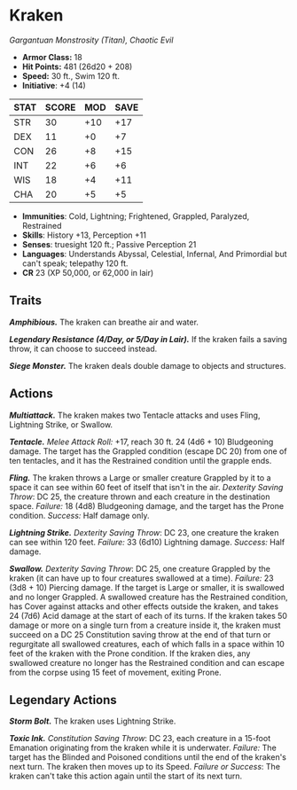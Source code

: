 # Kraken

*Gargantuan Monstrosity (Titan), Chaotic Evil*

- **Armor Class:** 18
- **Hit Points:** 481 (26d20 + 208)
- **Speed:** 30 ft., Swim 120 ft.
- **Initiative**: +4 (14)

|STAT|SCORE|MOD|SAVE|
| --- | --- | --- | ---- |
| STR | 30 | +10 | +17 |
| DEX | 11 | +0 | +7 |
| CON | 26 | +8 | +15 |
| INT | 22 | +6 | +6 |
| WIS | 18 | +4 | +11 |
| CHA | 20 | +5 | +5 |

- **Immunities**: Cold, Lightning; Frightened, Grappled, Paralyzed, Restrained
- **Skills**: History +13, Perception +11
- **Senses**: truesight 120 ft.; Passive Perception 21
- **Languages**: Understands Abyssal, Celestial, Infernal, And Primordial but can't speak; telepathy 120 ft.
- **CR** 23 (XP 50,000, or 62,000 in lair)

## Traits

***Amphibious.*** The kraken can breathe air and water.

***Legendary Resistance (4/Day, or 5/Day in Lair).*** If the kraken fails a saving throw, it can choose to succeed instead.

***Siege Monster.*** The kraken deals double damage to objects and structures.


## Actions

***Multiattack.*** The kraken makes two Tentacle attacks and uses Fling, Lightning Strike, or Swallow.

***Tentacle.*** *Melee Attack Roll:* +17, reach 30 ft. 24 (4d6 + 10) Bludgeoning damage. The target has the Grappled condition (escape DC 20) from one of ten tentacles, and it has the Restrained condition until the grapple ends.

***Fling.*** The kraken throws a Large or smaller creature Grappled by it to a space it can see within 60 feet of itself that isn't in the air. *Dexterity Saving Throw*: DC 25, the creature thrown and each creature in the destination space. *Failure:*  18 (4d8) Bludgeoning damage, and the target has the Prone condition. *Success:*  Half damage only.

***Lightning Strike.*** *Dexterity Saving Throw*: DC 23, one creature the kraken can see within 120 feet. *Failure:*  33 (6d10) Lightning damage. *Success:*  Half damage.

***Swallow.*** *Dexterity Saving Throw*: DC 25, one creature Grappled by the kraken (it can have up to four creatures swallowed at a time). *Failure:*  23 (3d8 + 10) Piercing damage. If the target is Large or smaller, it is swallowed and no longer Grappled. A swallowed creature has the Restrained condition, has Cover against attacks and other effects outside the kraken, and takes 24 (7d6) Acid damage at the start of each of its turns.
If the kraken takes 50 damage or more on a single turn from a creature inside it, the kraken must succeed on a DC 25 Constitution saving throw at the end of that turn or regurgitate all swallowed creatures, each of which falls in a space within 10 feet of the kraken with the Prone condition. If the kraken dies, any swallowed creature no longer has the Restrained condition and can escape from the corpse using 15 feet of movement, exiting Prone.


## Legendary Actions

***Storm Bolt.*** The kraken uses Lightning Strike.

***Toxic Ink.*** *Constitution Saving Throw*: DC 23, each creature in a 15-foot Emanation originating from the kraken while it is underwater. *Failure:*  The target has the Blinded and Poisoned conditions until the end of the kraken's next turn. The kraken then moves up to its Speed. *Failure or Success*:  The kraken can't take this action again until the start of its next turn.

